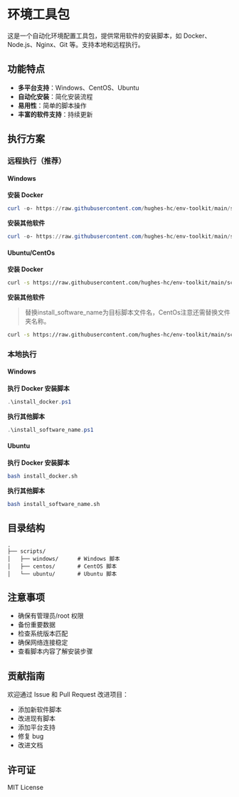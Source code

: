 # 环境工具包

这是一个自动化环境配置工具包，提供常用软件的安装脚本，如 Docker、Node.js、Nginx、Git 等。支持本地和远程执行。

## 功能特点

- **多平台支持**：Windows、CentOS、Ubuntu
- **自动化安装**：简化安装流程
- **易用性**：简单的脚本操作
- **丰富的软件支持**：持续更新

## 执行方案

### 远程执行（推荐）

#### Windows

**安装 Docker**
```powershell
curl -o- https://raw.githubusercontent.com/hughes-hc/env-toolkit/main/scripts/windows/install_docker.ps1 | powershell -Command -
```

**安装其他软件**
```powershell
curl -o- https://raw.githubusercontent.com/hughes-hc/env-toolkit/main/scripts/windows/install_software_name.ps1 | powershell -Command -
```

#### Ubuntu/CentOs

**安装 Docker**
```bash
curl -s https://raw.githubusercontent.com/hughes-hc/env-toolkit/main/scripts/ubuntu/install_docker.sh | bash
```

**安装其他软件**
> 替换install_software_name为目标脚本文件名，CentOs注意还需替换文件夹名称。
```bash
curl -s https://raw.githubusercontent.com/hughes-hc/env-toolkit/main/scripts/ubuntu/install_software_name.sh | bash
```

### 本地执行

#### Windows

**执行 Docker 安装脚本**
```powershell
.\install_docker.ps1
```

**执行其他脚本**
```powershell
.\install_software_name.ps1
```

#### Ubuntu

**执行 Docker 安装脚本**
```bash
bash install_docker.sh
```

**执行其他脚本**
```bash
bash install_software_name.sh
```

## 目录结构

```
.
├── scripts/
│   ├── windows/      # Windows 脚本
│   ├── centos/       # CentOS 脚本
│   └── ubuntu/       # Ubuntu 脚本
```

## 注意事项

- 确保有管理员/root 权限
- 备份重要数据
- 检查系统版本匹配
- 确保网络连接稳定
- 查看脚本内容了解安装步骤

## 贡献指南

欢迎通过 Issue 和 Pull Request 改进项目：
- 添加新软件脚本
- 改进现有脚本
- 添加平台支持
- 修复 bug
- 改进文档

## 许可证

MIT License
